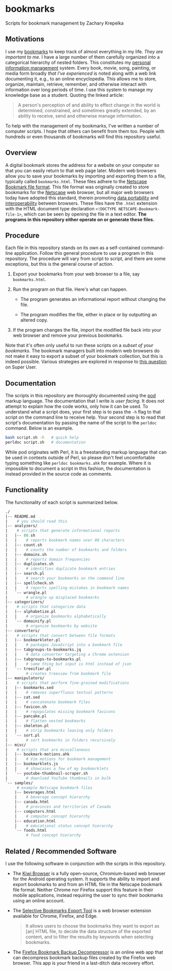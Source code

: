 # bookmarks

Scripts for bookmark management by Zachary Krepelka

<!--
	FILENAME: README.md
	AUTHOR: Zachary Krepelka
	DATE: Thursday, January 4th, 2024
	ORIGIN: https://github.com/zachary-krepelka/bookmarks.git
	UPDATED: Friday, April 11th, 2025 at 8:47 PM
-->

## Motivations

I use my [bookmarks][1] to keep track of almost everything in my life.  *They
are important to me.*  I have a large number of them carefully organized into a
categorical hierarchy of nested folders.  This constitutes my [personal
information management][2] system.  Every book, movie, song, painting, or media
form broadly *that I've experienced* is noted along with a web link documenting
it, e.g., to an online encyclopedia.  This allows me to store, organize,
maintain, retrieve, remember, and otherwise interact with information over long
periods of time.  I use this system to manage my knowledge base as a student.
Quoting the linked article:

> A person's perception of and ability to effect change in the world is
> determined, constrained, and sometimes greatly extended, by an ability to
> receive, send and otherwise manage information.

To help with the management of my bookmarks, I've written a number of computer
scripts.  I hope that others can benefit from them too.  People with hundreds or
even thousands of bookmarks will find this repository useful.

## Overview

A digital bookmark stores the address for a website on your computer so that you
can easily return to that web page later.  Modern web browsers allow you to save
your bookmarks by importing and exporting them to a file, typically called
`bookmarks.html`.  These files adhere to the [Netscape Bookmark file format][3].
This file format was originally created to store bookmarks for the [Netscape][4]
web browser, but all major web browsers today have adopted this standard,
therein promoting [data portability][5] and [interoperability][6] between
browsers.  These files have the `.html` extension with the HTML document type
declaration `<!DOCTYPE NETSCAPE-Bookmark-file-1>`, which can be seen by opening
the file in a text editor.  **The programs in this repository either operate on
or generate these files.**

## Procedure

Each file in this repository stands on its own as a self-contained command-line
application.  Follow this general procedure to use a program in this repository.
The procedure will vary from script to script, and there are some exceptions,
but this is the general course of action.

1. Export your bookmarks from your web browser to a file, say `bookmarks.html`.

2. Run the program on that file.  Here's what can happen.

	- The program generates an informational report without changing the
	  file.

	- The program modifies the file, either in place or by outputting an
	  altered copy.

3. If the program changes the file, import the modified file back into your web
   browser and remove your previous bookmarks.

Note that it's often only useful to run these scripts on a *subset of your
bookmarks*.  The bookmark managers built into modern web browsers do not make it
easy to export a subset of your bookmark collection, but this is indeed
possible.  Various strategies are explored in response to [this question][7] on
Super User.

## Documentation

The scripts in this repository are thoroughly documented using the [pod][8]
markup language.  The documentation that I write is *user facing*.  It does not
attempt to explain how the code works, only how it can be used.  To understand
what a script does, your first step is to pass the `-h` flag to that script on
the command line to receive help.  Your second step is to read that script's
documentation by passing the name of the script to the `perldoc` command.  Below
is an example.

```bash
bash script.sh -h   # quick help
perldoc script.sh   # documentation
```

While pod originates with Perl, it is a freestanding markup language that can be
used in contexts outside of Perl, so please don't feel uncomfortable typing
something like `perldoc bookmarks.ahk` for example.  Where it is impossible to
document a script in this fashion, the documentation is instead provided in the
source code as comments.

## Functionality

The functionality of each script is summarized below.

<!--
person@computer:~$ cat tree.sed
/^```graphql$/,/^```$/{
	/^```$/etree -I tree.sed -F --info --noreport --charset=ascii | tr '[' '#'
	/^```/p
	d
}
person@computer:~$ sed -f tree.sed README.md | sponge README.md
-->

```graphql
./
|-- README.md
|    # you should read this
|-- analyzers/
|    # scripts that generate informational reports
|   |-- 80.sh
|   |    # reports bookmark names over 80 characters
|   |-- count.sh
|   |    # counts the number of bookmarks and folders
|   |-- domains.sh
|   |    # reports domain frequencies
|   |-- duplicates.sh
|   |    # identifies duplicate bookmark entries
|   |-- search.pl
|   |    # search your bookmarks on the command line
|   |-- spellcheck.sh
|   |    # reports spelling mistakes in bookmark names
|   `-- wrangle.pl
|        # wrangle up misplaced bookmarks
|-- categorizers/
|    # scripts that categorize data
|   |-- alphabetize.pl
|   |    # organize bookmarks alphabetically
|   `-- domainify.pl
|        # organize bookmarks by website
|-- converters/
|    # scripts that convert between file formats
|   |-- bookmarkleter.pl
|   |    # packages JavaScript into a bookmark file
|   |-- tabgroups-to-bookmarks.jq
|   |    # data converter targeting a Chrome extension
|   |-- tabgroups-to-bookmarks.pl
|   |    # same thing but input is html instead of json
|   `-- treeifier.pl
|        # creates treeview from bookmark file
|-- manipulators/
|    # scripts that perform fine-grained modifications
|   |-- bookmarks.sed
|   |    # removes superfluous textual patterns
|   |-- cat.sed
|   |    # concatenate bookmark files
|   |-- favicon.sh
|   |    # repopulates missing bookmark favicons
|   |-- pancake.pl
|   |    # flatten nested bookmarks
|   |-- skeleton.pl
|   |    # strip bookmarks leaving only folders
|   `-- sort.pl
|        # sort bookmarks in folders recursively
|-- misc/
|    # scripts that are miscellaneous
|   |-- bookmark-motions.ahk
|   |    # Vim motions for bookmark management
|   |-- bookmarklets.js
|   |    # showcases a few of my bookmarklets
|   `-- youtube-thumbnail-scraper.sh
|        # download YouTube thumbnails in bulk
`-- samples/
     # example Netscape bookmark files
    |-- beverages.html
    |    # beverage concept hierarchy
    |-- canada.html
    |    # provinces and territories of Canada
    |-- computers.html
    |    # computer concept hierarchy
    |-- education.html
    |    # educational status concept hierarchy
    `-- foods.html
         # food concept hierarchy
```

<!-- https://github.com/DavidWells/advanced-markdown?tab=readme-ov-file#nice-looking-file-tree -->

## Related / Recommended Software

I use the following software in conjunction with the scripts in this repository.

* The [Kiwi Browser][9] is a fully open-source, Chromium-based web browser for
  the Android operating system.  It supports the ability to import and export
  bookmarks to and from an HTML file in the Netscape bookmark file format.
  Neither Chrome nor Firefox support this feature in their mobile applications,
  instead requiring the user to sync their bookmarks using an online account.

* The [Selective Bookmarks Export Tool][10] is a web browser extension available
  for Chrome, Firefox, and Edge.

  > It allows users to choose the bookmarks they want to export as [an] HTML
  > file, to decide the data structure of the exported content, and to filter
  > the results by keywords when selecting bookmarks.

* The [Firefox Bookmark Backup Decompressor][11] is an online web app that can
  decompress bookmark backup files created by the Firefox web browser.  This app
  is your friend in a last-ditch data recovery effort.

<!-- References -->

[1]: https://en.wikipedia.org/wiki/Bookmark_(digital)
[2]: https://en.wikipedia.org/wiki/Personal_information_management
[3]: https://learn.microsoft.com/en-us/previous-versions/windows/internet-explorer/ie-developer/platform-apis/aa753582(v=vs.85)
[4]: https://en.wikipedia.org/wiki/Netscape
[5]: https://en.wikipedia.org/wiki/Data_portability
[6]: https://en.wikipedia.org/wiki/Interoperability
[7]: https://superuser.com/questions/128242/how-to-export-an-individual-bookmark-folder-in-google-chrome
[8]: https://en.wikipedia.org/wiki/Plain_Old_Documentation
[9]:  https://kiwibrowser.com
[10]: https://github.com/LightAPIs/free-export-bookmarks
[11]: https://www.jeffersonscher.com/ffu/bookbackreader.html
